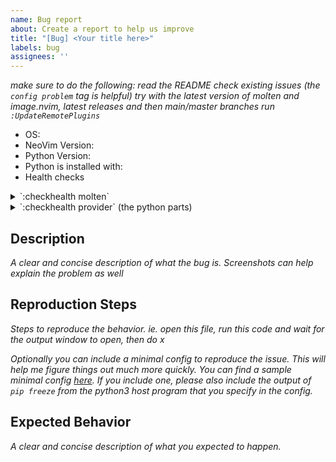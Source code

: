 ```yaml
---
name: Bug report
about: Create a report to help us improve
title: "[Bug] <Your title here>"
labels: bug
assignees: ''
---
```


_make sure to do the following:_
_read the README_
_check existing issues (the `config problem` tag is helpful)_
_try with the latest version of molten and image.nvim, latest releases and then main/master branches_
_run `:UpdateRemotePlugins`_

- OS:
- NeoVim Version:
- Python Version:
- Python is installed with:
- Health checks

<details>
  <summary>`:checkhealth molten`</summary>

_text or screenshot_

</details>

<details>
  <summary>`:checkhealth provider` (the python parts)</summary>

_text or screenshot_

</details>

## Description
_A clear and concise description of what the bug is._
_Screenshots can help explain the problem as well_

## Reproduction Steps
_Steps to reproduce the behavior._
_ie. open this file, run this code and wait for the output window to open, then do x_

_Optionally you can include a minimal config to reproduce the issue. This will help me figure things out much more quickly. You can find a sample minimal config [here](https://github.com/benlubas/molten-nvim/blob/main/docs/minimal.lua). If you include one, please also include the output of `pip freeze` from the python3 host program that you specify in the config._

## Expected Behavior
_A clear and concise description of what you expected to happen._

